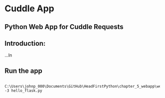 # Cuddle App
## Python Web App for Cuddle Requests
<!--
[RTL_src](../hw7_digitalclock_clock/rtl_src/clock.sv)

[testbench](../hw7_digitalclock_clock/rtl_src/clock_tb.sv)

![Image](../hw7_digitalclock_clock/blockschem.png)
![Image](../hw7_digitalclock_clock/tbwaveform.PNG)
 -->
## Introduction:

...In

## Run the app
```
    C:\Users\johnp_000\Documents\GitHub\HeadFirstPython\chapter_5_webapp\webapp_cuddles>py -3 hello_flask.py
```
<!--
## Running the testbench
```
    ./doit clock_tb
```

## Testbench console/file output snippet
```
    # INFO: running for:             0 days,             0 hours,             0 mins,             2 seconds
    #   digit_4 = 1001111 decode: 1
    #   digit_3 = 0010010 decode: 2
    #   digit_2 = 1111100 decode: :  AM
    #   digit_1 = 0000001 decode: 0
    #   digit_0 = 0000001 decode: 0
    # INFO: running for:             0 days,            11 hours,            59 mins,            59 seconds
    #   digit_4 = 1001111 decode: 1
    #   digit_3 = 1001111 decode: 1
    #   digit_2 = 1111111 decode:    AM
    #   digit_1 = 0100100 decode: 5
    #   digit_0 = 0001100 decode: 9
    # INFO: running for:             0 days,            12 hours,             0 mins,             0 seconds
    #   digit_4 = 1001111 decode: 1
    #   digit_3 = 0010010 decode: 2
    #   digit_2 = 1111000 decode: :  PM
    #   digit_1 = 0000001 decode: 0
    #   digit_0 = 0000001 decode: 0
```
 -->
